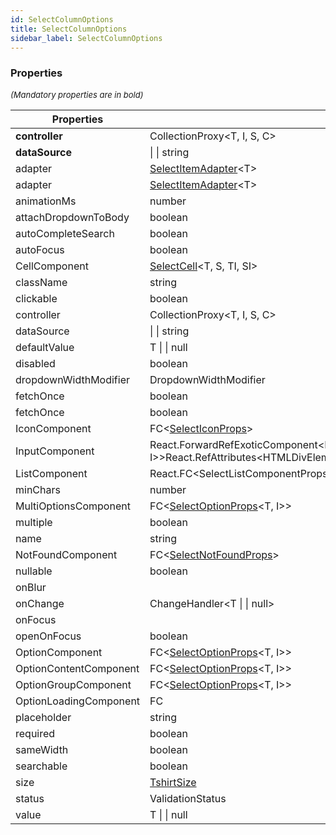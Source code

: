 ```yaml
---
id: SelectColumnOptions
title: SelectColumnOptions
sidebar_label: SelectColumnOptions
---
```




### Properties

<font size="2"><i>(Mandatory properties are in bold)</i></font>

| Properties | Type | Description |
| --------- | ---- | ----------- |
| **controller** | CollectionProxy<T, I, S, C\> |  |
| **dataSource** |  \|  \| string |  |
| adapter | [SelectItemAdapter](/api2/types/SelectAdapter.md)<T\> |  |
| adapter | [SelectItemAdapter](/api2/types/SelectAdapter.md)<T\> |  |
| animationMs | number |  |
| attachDropdownToBody | boolean |  |
| autoCompleteSearch | boolean |  |
| autoFocus | boolean |  |
| CellComponent | [SelectCell](/api2/types/SelectCell.md)<T, S, TI, SI\> |  |
| className | string |  |
| clickable | boolean |  |
| controller | CollectionProxy<T, I, S, C\> |  |
| dataSource |  \|  \| string |  |
| defaultValue | T \|  \| null |  |
| disabled | boolean |  |
| dropdownWidthModifier | DropdownWidthModifier |  |
| fetchOnce | boolean |  |
| fetchOnce | boolean |  |
| IconComponent | FC<[SelectIconProps](/api2/interfaces/SelectIconProps.md)\> |  |
| InputComponent | React.ForwardRefExoticComponent<React.PropsWithoutRef<[SelectInputProps](/api2/interfaces/SelectInputProps.md)<T, I\>\>React.RefAttributes<HTMLDivElement\>\> |  |
| ListComponent | React.FC<SelectListComponentProps<T, I\>\> |  |
| minChars | number |  |
| MultiOptionsComponent | FC<[SelectOptionProps](/api2/types/SelectOptionProps.md)<T, I\>\> |  |
| multiple | boolean |  |
| name | string |  |
| NotFoundComponent | FC<[SelectNotFoundProps](/api2/types/SelectNotFoundProps.md)\> |  |
| nullable | boolean |  |
| onBlur |  |  |
| onChange | ChangeHandler<T \|  \| null\> |  |
| onFocus |  |  |
| openOnFocus | boolean |  |
| OptionComponent | FC<[SelectOptionProps](/api2/types/SelectOptionProps.md)<T, I\>\> |  |
| OptionContentComponent | FC<[SelectOptionProps](/api2/types/SelectOptionProps.md)<T, I\>\> |  |
| OptionGroupComponent | FC<[SelectOptionProps](/api2/types/SelectOptionProps.md)<T, I\>\> |  |
| OptionLoadingComponent | FC |  |
| placeholder | string |  |
| required | boolean |  |
| sameWidth | boolean |  |
| searchable | boolean |  |
| size | [TshirtSize](/api2/types/TshirtSize.md) |  |
| status | ValidationStatus |  |
| value | T \|  \| null |  |
